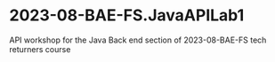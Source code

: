# 2023-08-BAE-FS.JavaAPILab1
API workshop for the Java Back end section of 2023-08-BAE-FS tech returners course
